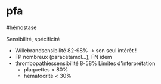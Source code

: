 # pfa
#hémostase 


Sensibilité, spécificité

- Willebrandsensibilité 82-98% -> son seul intérêt ! 
- FP nombreux (paracétamol…), FN idem 
- thrombopathiessensibilité 8-58% Limites d'interprétation 
    - plaquettes < 80% 
    - hématocrite < 30% 

